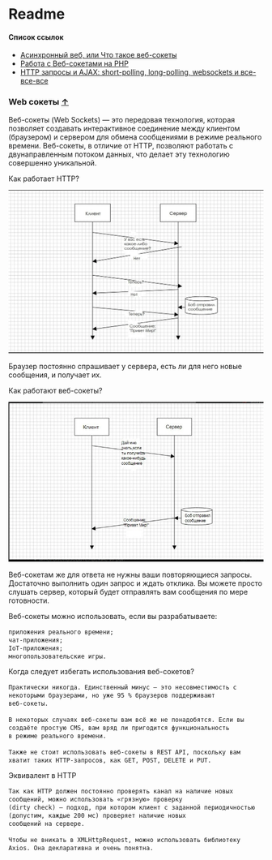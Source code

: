 # Readme

#### Список ссылок

- [Асинхронный веб, или Что такое веб-сокеты](https://tproger.ru/translations/what-are-web-sockets/)
- [Работа с Веб-сокетами на PHP](https://habr.com/ru/post/709448/)
- [HTTP запросы и AJAX: short-polling, long-polling, websockets и все-все-все](https://vk.com/@social_it-http-zaprosy-i-ajax-short-polling-long-polling-websockets-i)


### Web сокеты [&uarr;](#Other-tasks)

Веб-сокеты (Web Sockets) — это передовая технология, которая позволяет создавать интерактивное соединение между клиентом
(браузером) и сервером для обмена сообщениями в режиме реального времени. Веб-сокеты, в отличие от HTTP, позволяют работать с
двунаправленным потоком данных, что делает эту технологию совершенно уникальной.

Как работает HTTP?

![](images/2023-02-19_23-12-49.png)

Браузер постоянно спрашивает у сервера, есть ли для него новые сообщения, и получает их.

Как работают веб-сокеты?

![](images/2023-02-19_23-13-09.png)

Веб-сокетам же для ответа не нужны ваши повторяющиеся запросы. Достаточно выполнить один запрос и ждать отклика. Вы можете просто слушать сервер, который будет отправлять вам сообщения по мере готовности.

Веб-сокеты можно использовать, если вы разрабатываете:

    приложения реального времени;
    чат-приложения;
    IoT-приложения;
    многопользовательские игры.

Когда следует избегать использования веб-сокетов?

    Практически никогда. Единственный минус — это несовместимость с некоторыми браузерами, но уже 95 % браузеров поддерживают 
    веб-сокеты.

    В некоторых случаях веб-сокеты вам всё же не понадобятся. Если вы создаёте простую CMS, вам вряд ли пригодится функциональность 
    в режиме реального времени. 
    
    Также не стоит использовать веб-сокеты в REST API, поскольку вам хватит таких HTTP-запросов, как GET, POST, DELETE и PUT.

Эквивалент в HTTP

    Так как HTTP должен постоянно проверять канал на наличие новых сообщений, можно использовать «грязную» проверку 
    (dirty check) — подход, при котором клиент с заданной периодичностью (допустим, каждые 200 мс) проверяет наличие новых 
    сообщений на сервере.
    
    Чтобы не вникать в XMLHttpRequest, можно использовать библиотеку Axios. Она декларативна и очень понятна.

